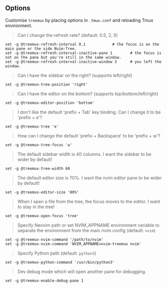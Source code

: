 ## Options

Customise `treemux` by placing options in `.tmux.conf` and reloading Tmux
environment.

> Can I change the refresh rate? (default: 0.5, 2, 5)

    set -g @treemux-refresh-interval 0.1			# the focus is on the main pane or the side Nvim-Tree.
    set -g @treemux-refresh-interval-inactive-pane 1		# the focus is not on the pane but you're still in the same window.
    set -g @treemux-refresh-interval-inactive-window 3		# you left the window.

> Can I have the sidebar on the right? (supports left/right)

    set -g @treemux-tree-position 'right'

> Can I have the editor on the bottom? (supports top/bottom/left/right)

    set -g @treemux-editor-position 'bottom'

> I don't like the default 'prefix + Tab' key binding. Can I change it to be
'prefix + e'?

    set -g @treemux-tree 'e'

> How can I change the default 'prefix + Backspace' to be 'prefix + w'?

    set -g @treemux-tree-focus 'w'

> The default sidebar width is 40 columns. I want the sidebar to be wider by
default!

    set -g @treemux-tree-width 60

> The default editor size is 70%. I want the nvim editor pane to be wider by
default!

    set -g @treemux-editor-size '80%'

> When I open a file from the tree, the focus moves to the editor. I want to 
stay in the tree!

    set -g @treemux-open-focus 'tree'

> Specify Neovim path or set NVIM_APPNAME environment variable to separate the environment from the main nvim config (default: `nvim`)

    set -g @treemux-nvim-command '/path/to/nvim'  
    set -g @treemux-nvim-command 'NVIM_APPNAME=nvim-treemux nvim'

> Specify Python path (default: `python3`)

    set -g @treemux-python-command '/usr/bin/python3'

> Dev debug mode which will open another pane for debugging.

    set -g @treemux-enable-debug-pane 1
